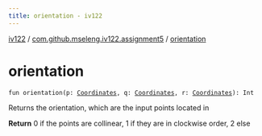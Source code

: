 ```yaml
---
title: orientation - iv122
---
```


[iv122](../index.md) / [com.github.mseleng.iv122.assignment5](index.md) / [orientation](.)

# orientation

`fun orientation(p: `[`Coordinates`](../com.github.mseleng.iv122.util/-coordinates/index.md)`, q: `[`Coordinates`](../com.github.mseleng.iv122.util/-coordinates/index.md)`, r: `[`Coordinates`](../com.github.mseleng.iv122.util/-coordinates/index.md)`): Int`

Returns the orientation, which are the input points located in

**Return**
0 if the points are collinear, 1 if they are in clockwise order, 2 else

